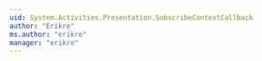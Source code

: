 ```yaml
---
uid: System.Activities.Presentation.SubscribeContextCallback
author: "Erikre"
ms.author: "erikre"
manager: "erikre"
---
```

